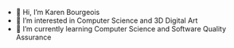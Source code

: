 - 👋 Hi, I’m Karen Bourgeois
- 👀 I’m interested in Computer Science and 3D Digital Art
- 🌱 I’m currently learning Computer Science and Software Quality Assurance

<!---
kzefram/kzefram is a ✨ special ✨ repository because its `README.md` (this file) appears on your GitHub profile.
You can click the Preview link to take a look at your changes.
--->
